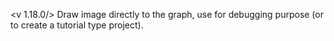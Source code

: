<v 1.18.0/>
Draw image directly to the graph, use for debugging purpose (or to create a tutorial type project).